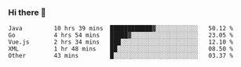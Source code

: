 ### Hi there 👋

<!--
**urzz/urzz** is a ✨ _special_ ✨ repository because its `README.md` (this file) appears on your GitHub profile.

Here are some ideas to get you started:

- 🔭 I’m currently working on ...
- 🌱 I’m currently learning ...
- 👯 I’m looking to collaborate on ...
- 🤔 I’m looking for help with ...
- 💬 Ask me about ...
- 📫 How to reach me: ...
- 😄 Pronouns: ...
- ⚡ Fun fact: ...
-->

<!--START_SECTION:waka-->

```text
Java         10 hrs 39 mins  ████████████▓░░░░░░░░░░░░   50.12 %
Go           4 hrs 54 mins   █████▓░░░░░░░░░░░░░░░░░░░   23.05 %
Vue.js       2 hrs 34 mins   ███░░░░░░░░░░░░░░░░░░░░░░   12.10 %
XML          1 hr 48 mins    ██░░░░░░░░░░░░░░░░░░░░░░░   08.50 %
Other        43 mins         █░░░░░░░░░░░░░░░░░░░░░░░░   03.37 %
```

<!--END_SECTION:waka-->
